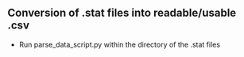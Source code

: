 
## Conversion of .stat files into readable/usable .csv

- Run parse_data_script.py within the directory of the .stat files
